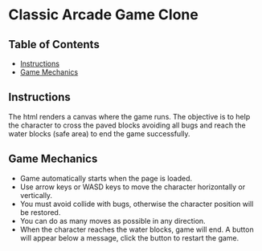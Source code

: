 # Classic Arcade Game Clone

## Table of Contents

* [Instructions](#instructions)
* [Game Mechanics](#gamemechanins)

## Instructions

The html renders a canvas where the game runs. The objective is to help the character to cross the paved blocks avoiding all bugs and reach the water blocks (safe area) to end the game successfully.


## Game Mechanics

- Game automatically starts when the page is loaded.
- Use arrow keys or WASD keys to move the character horizontally or vertically.
- You must avoid collide with bugs, otherwise the character position will be restored.
- You can do as many moves as possible in any direction.
- When the character reaches the water blocks, game will end. A button will appear below a message, click the button to restart the game.
